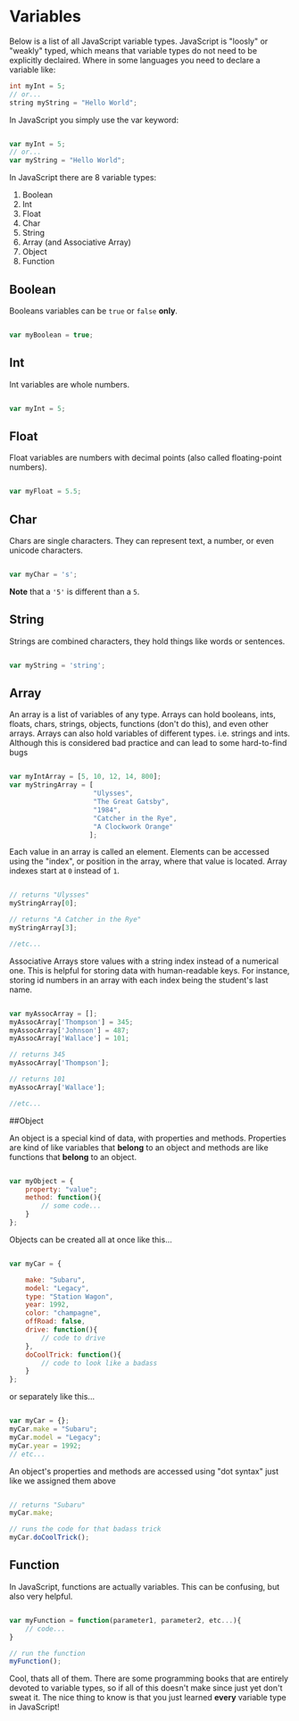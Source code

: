 # Variables

Below is a list of all JavaScript variable types.
JavaScript is "loosly" or "weakly" typed, which means
that variable types do not need to be explicitly declaired.
Where in some languages you need to declare a variable like:

```cpp
int myInt = 5;
// or...
string myString = "Hello World";
```

In JavaScript you simply use the var keyword:

```javascript

var myInt = 5;
// or...
var myString = "Hello World";
```

In JavaScript there are 8 variable types:

 1. Boolean
 2. Int
 3. Float
 4. Char
 5. String
 6. Array (and Associative Array)
 7. Object
 8. Function

## Boolean

Booleans variables can be `true` or `false` __only__.

```javascript

var myBoolean = true;
```

## Int

Int variables are whole numbers.

```javascript

var myInt = 5;
```

## Float

Float variables are numbers with decimal points (also called floating-point numbers).

```javascript

var myFloat = 5.5;
```

## Char

Chars are single characters. They can represent text, a number, or even unicode characters.

```javascript

var myChar = 's';
```
__Note__ that a `'5'` is different than a `5`.

## String

Strings are combined characters, they hold things like words or sentences.

```javascript

var myString = 'string';
```

## Array

An array is a list of variables of any type.
Arrays can hold booleans, ints, floats, chars, strings,
objects, functions (don't do this), and even other arrays.
Arrays can also hold variables of different types.
i.e. strings and ints. Although this is considered bad
practice and can lead to some hard-to-find bugs

```javascript

var myIntArray = [5, 10, 12, 14, 800];
var myStringArray = [
					 "Ulysses",
					 "The Great Gatsby",
					 "1984",
					 "Catcher in the Rye",
					 "A Clockwork Orange"
					];
```

Each value in an array is called an element.
Elements can be accessed using the "index",
or position in the array, where that value is
located. Array indexes start at `0` instead of `1`.

```javascript

// returns "Ulysses"
myStringArray[0];

// returns "A Catcher in the Rye"
myStringArray[3];

//etc...
```

Associative Arrays store values with a string index
instead of a numerical one. This is helpful for storing
data with human-readable keys. For instance, storing id
numbers in an array with each index being the student's
last name.

```javascript

var myAssocArray = [];
myAssocArray['Thompson'] = 345;
myAssocArray['Johnson'] = 487;
myAssocArray['Wallace'] = 101;

// returns 345
myAssocArray['Thompson'];

// returns 101
myAssocArray['Wallace'];

//etc...
```
##Object

An object is a special kind of data, with properties and methods.
Properties are kind of like variables that __belong__ to an object and
methods are like functions that __belong__ to an object.

```javascript

var myObject = {
	property: "value";
	method: function(){
		// some code...
	}
};
```

Objects can be created all at once like this...

```javascript

var myCar = {

	make: "Subaru",
	model: "Legacy",
	type: "Station Wagon",
	year: 1992,
	color: "champagne",
	offRoad: false,
	drive: function(){
		// code to drive
	},
	doCoolTrick: function(){
		// code to look like a badass
	}
};
```

or separately like this...

```javascript

var myCar = {};
myCar.make = "Subaru";
myCar.model = "Legacy";
myCar.year = 1992;
// etc...
```

An object's properties and methods are
accessed using "dot syntax" just like we
assigned them above

```javascript

// returns "Subaru"
myCar.make;

// runs the code for that badass trick
myCar.doCoolTrick();
```

## Function

In JavaScript, functions are actually variables.
This can be confusing, but also very helpful.

```javascript

var myFunction = function(parameter1, parameter2, etc...){
	// code...
}

// run the function
myFunction();
```

Cool, thats all of them. There are some programming books
that are entirely devoted to variable types, so if all of
this doesn't make since just yet don't sweat it. The nice
thing to know is that you just learned __every__ variable type
in JavaScript!
